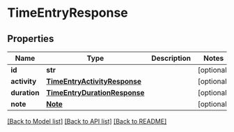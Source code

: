 # TimeEntryResponse

## Properties
Name | Type | Description | Notes
------------ | ------------- | ------------- | -------------
**id** | **str** |  | [optional] 
**activity** | [**TimeEntryActivityResponse**](TimeEntryActivityResponse.md) |  | [optional] 
**duration** | [**TimeEntryDurationResponse**](TimeEntryDurationResponse.md) |  | [optional] 
**note** | [**Note**](Note.md) |  | [optional] 

[[Back to Model list]](../README.md#documentation-for-models) [[Back to API list]](../README.md#documentation-for-api-endpoints) [[Back to README]](../README.md)



